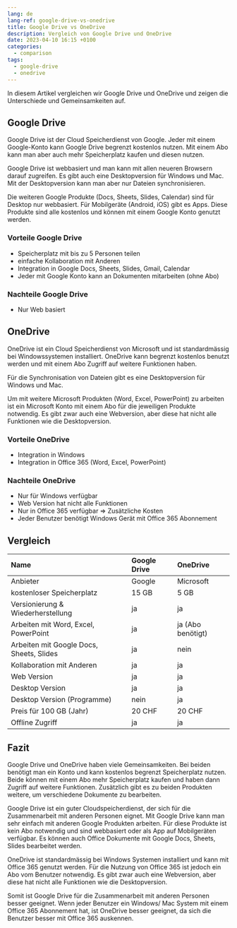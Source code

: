 ```yaml
---
lang: de
lang-ref: google-drive-vs-onedrive
title: Google Drive vs OneDrive
description: Vergleich von Google Drive und OneDrive
date: 2023-04-10 16:15 +0100
categories:
  - comparison
tags:
  - google-drive
  - onedrive
---
```


In diesem Artikel vergleichen wir Google Drive und OneDrive und zeigen die Unterschiede und Gemeinsamkeiten auf.

## Google Drive

Google Drive ist der Cloud Speicherdienst von Google. Jeder mit einem Google-Konto kann Google Drive begrenzt kostenlos nutzen. Mit einem Abo kann man aber auch mehr Speicherplatz kaufen und diesen nutzen.

Google Drive ist webbasiert und man kann mit allen neueren Browsern darauf zugreifen. Es gibt auch eine Desktopversion für Windows und Mac. Mit der Desktopversion kann man aber nur Dateien synchronisieren.

Die weiteren Google Produkte (Docs, Sheets, Slides, Calendar) sind für Desktop nur webbasiert. Für Mobilgeräte (Android, iOS) gibt es Apps. Diese Produkte sind alle kostenlos und können mit einem Google Konto genutzt werden.

### Vorteile Google Drive

- Speicherplatz mit bis zu 5 Personen teilen
- einfache Kollaboration mit Anderen
- Integration in Google Docs, Sheets, Slides, Gmail, Calendar
- Jeder mit Google Konto kann an Dokumenten mitarbeiten (ohne Abo)

### Nachteile Google Drive

- Nur Web basiert

## OneDrive

OneDrive ist ein Cloud Speicherdienst von Microsoft und ist standardmässig bei Windowssystemen installiert. OneDrive kann begrenzt kostenlos benutzt werden und mit einem Abo Zugriff auf weitere Funktionen haben.

Für die Synchronisation von Dateien gibt es eine Desktopversion für Windows und Mac.

Um mit weitere Microsoft Produkten (Word, Excel, PowerPoint) zu arbeiten ist ein Microsoft Konto mit einem Abo für die jeweiligen Produkte notwendig. Es gibt zwar auch eine Webversion, aber diese hat nicht alle Funktionen wie die Desktopversion.

### Vorteile OneDrive

- Integration in Windows
- Integration in Office 365 (Word, Excel, PowerPoint)

### Nachteile OneDrive

- Nur für Windows verfügbar
- Web Version hat nicht alle Funktionen
- Nur in Office 365 verfügbar ⇒ Zusätzliche Kosten
- Jeder Benutzer benötigt Windows Gerät mit Office 365 Abonnement

## Vergleich

| Name                                     | Google Drive | OneDrive          |
|:---------------------------------------- |:------------ |:----------------- |
| Anbieter                                 | Google       | Microsoft         |
| kostenloser Speicherplatz                | 15 GB        | 5 GB              |
| Versionierung & Wiederherstellung        | ja           | ja                |
| Arbeiten mit Word, Excel, PowerPoint     | ja           | ja (Abo benötigt) |
| Arbeiten mit Google Docs, Sheets, Slides | ja           | nein              |
| Kollaboration mit Anderen                | ja           | ja                |
| Web Version                              | ja           | ja                |
| Desktop Version                          | ja           | ja                |
| Desktop Version (Programme)              | nein         | ja                |
| Preis für 100 GB (Jahr)                  | 20 CHF       | 20 CHF            |
| Offline Zugriff                          | ja           | ja                |

## Fazit

Google Drive und OneDrive haben viele Gemeinsamkeiten. Bei beiden benötigt man ein Konto und kann kostenlos begrenzt Speicherplatz nutzen. Beide können mit einem Abo mehr Speicherplatz kaufen und haben dann Zugriff auf weitere Funktionen. Zusätzlich gibt es zu beiden Produkten weitere, um verschiedene Dokumente zu bearbeiten.

Google Drive ist ein guter Cloudspeicherdienst, der sich für die Zusammenarbeit mit anderen Personen eignet. Mit Google Drive kann man sehr einfach mit anderen Google Produkten arbeiten. Für diese Produkte ist kein Abo notwendig und sind webbasiert oder als App auf Mobilgeräten verfügbar. Es können auch Office Dokumente mit Google Docs, Sheets, Slides bearbeitet werden.

OneDrive ist standardmässig bei Windows Systemen installiert und kann mit Office 365 genutzt werden. Für die Nutzung von Office 365 ist jedoch ein Abo vom Benutzer notwendig. Es gibt zwar auch eine Webversion, aber diese hat nicht alle Funktionen wie die Desktopversion.

Somit ist Google Drive für die Zusammenarbeit mit anderen Personen besser geeignet. Wenn jeder Benutzer ein Windows/ Mac System mit einem Office 365 Abonnement hat, ist OneDrive besser geeignet, da sich die Benutzer besser mit Office 365 auskennen.
